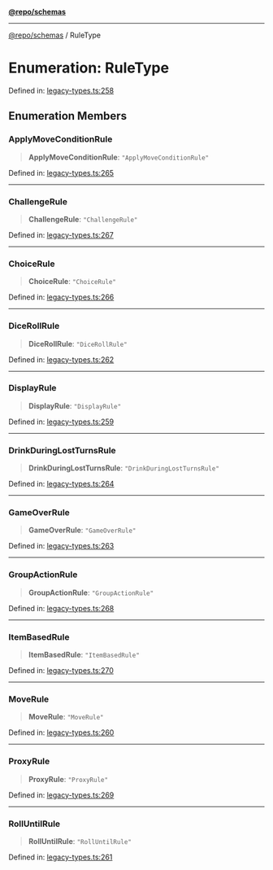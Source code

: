 [**@repo/schemas**](../README.md)

***

[@repo/schemas](../README.md) / RuleType

# Enumeration: RuleType

Defined in: [legacy-types.ts:258](https://github.com/alexqguo/drinking-board-game-v3/blob/15932662279983c0f0b2a6fa59ef653227975f0d/packages/schemas/src/legacy-types.ts#L258)

## Enumeration Members

### ApplyMoveConditionRule

> **ApplyMoveConditionRule**: `"ApplyMoveConditionRule"`

Defined in: [legacy-types.ts:265](https://github.com/alexqguo/drinking-board-game-v3/blob/15932662279983c0f0b2a6fa59ef653227975f0d/packages/schemas/src/legacy-types.ts#L265)

***

### ChallengeRule

> **ChallengeRule**: `"ChallengeRule"`

Defined in: [legacy-types.ts:267](https://github.com/alexqguo/drinking-board-game-v3/blob/15932662279983c0f0b2a6fa59ef653227975f0d/packages/schemas/src/legacy-types.ts#L267)

***

### ChoiceRule

> **ChoiceRule**: `"ChoiceRule"`

Defined in: [legacy-types.ts:266](https://github.com/alexqguo/drinking-board-game-v3/blob/15932662279983c0f0b2a6fa59ef653227975f0d/packages/schemas/src/legacy-types.ts#L266)

***

### DiceRollRule

> **DiceRollRule**: `"DiceRollRule"`

Defined in: [legacy-types.ts:262](https://github.com/alexqguo/drinking-board-game-v3/blob/15932662279983c0f0b2a6fa59ef653227975f0d/packages/schemas/src/legacy-types.ts#L262)

***

### DisplayRule

> **DisplayRule**: `"DisplayRule"`

Defined in: [legacy-types.ts:259](https://github.com/alexqguo/drinking-board-game-v3/blob/15932662279983c0f0b2a6fa59ef653227975f0d/packages/schemas/src/legacy-types.ts#L259)

***

### DrinkDuringLostTurnsRule

> **DrinkDuringLostTurnsRule**: `"DrinkDuringLostTurnsRule"`

Defined in: [legacy-types.ts:264](https://github.com/alexqguo/drinking-board-game-v3/blob/15932662279983c0f0b2a6fa59ef653227975f0d/packages/schemas/src/legacy-types.ts#L264)

***

### GameOverRule

> **GameOverRule**: `"GameOverRule"`

Defined in: [legacy-types.ts:263](https://github.com/alexqguo/drinking-board-game-v3/blob/15932662279983c0f0b2a6fa59ef653227975f0d/packages/schemas/src/legacy-types.ts#L263)

***

### GroupActionRule

> **GroupActionRule**: `"GroupActionRule"`

Defined in: [legacy-types.ts:268](https://github.com/alexqguo/drinking-board-game-v3/blob/15932662279983c0f0b2a6fa59ef653227975f0d/packages/schemas/src/legacy-types.ts#L268)

***

### ItemBasedRule

> **ItemBasedRule**: `"ItemBasedRule"`

Defined in: [legacy-types.ts:270](https://github.com/alexqguo/drinking-board-game-v3/blob/15932662279983c0f0b2a6fa59ef653227975f0d/packages/schemas/src/legacy-types.ts#L270)

***

### MoveRule

> **MoveRule**: `"MoveRule"`

Defined in: [legacy-types.ts:260](https://github.com/alexqguo/drinking-board-game-v3/blob/15932662279983c0f0b2a6fa59ef653227975f0d/packages/schemas/src/legacy-types.ts#L260)

***

### ProxyRule

> **ProxyRule**: `"ProxyRule"`

Defined in: [legacy-types.ts:269](https://github.com/alexqguo/drinking-board-game-v3/blob/15932662279983c0f0b2a6fa59ef653227975f0d/packages/schemas/src/legacy-types.ts#L269)

***

### RollUntilRule

> **RollUntilRule**: `"RollUntilRule"`

Defined in: [legacy-types.ts:261](https://github.com/alexqguo/drinking-board-game-v3/blob/15932662279983c0f0b2a6fa59ef653227975f0d/packages/schemas/src/legacy-types.ts#L261)
